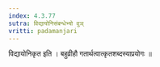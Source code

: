 ```yaml
---
index: 4.3.77
sutra: विद्यायोनिसंबन्धेभ्यो वुञ्
vritti: padamanjari
---
```


 विद्यायोनिकृत इति । बहुव्रीहौ गतार्थत्वात्कृतशब्दस्याप्रयोगः ॥